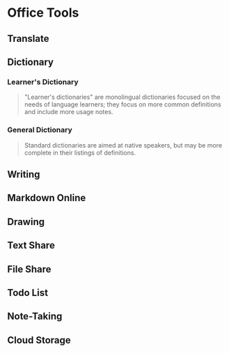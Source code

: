 <script setup>
import { ref } from 'vue';
import NavContainer from '../components/NavContainer.vue';
import newsData from '../assets/tools/office-tools.json';

const data = ref(newsData);
</script>

# Office Tools

## Translate

<NavContainer :data="data.translate"/>

## Dictionary

### Learner's Dictionary

> "Learner's dictionaries" are monolingual dictionaries focused on the needs of language learners; they focus on more
> common definitions and include more usage notes.

<NavContainer :data="data.learnerDictionary"/>

### General Dictionary

> Standard dictionaries are aimed at native speakers, but may be more complete in their listings of definitions.

<NavContainer :data="data.generalDictionary"/>

## Writing

<NavContainer :data="data.writing"/>

## Markdown Online

<NavContainer :data="data.markdownOnline"/>

## Drawing

<NavContainer :data="data.drawing"/>

## Text Share

<NavContainer :data="data.textShare"/>

## File Share

<NavContainer :data="data.fileShare"/>

## Todo List

<NavContainer :data="data.todoList"/>

## Note-Taking

<NavContainer :data="data.note"/>

## Cloud Storage

<NavContainer :data="data.cloudStorage"/>
